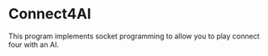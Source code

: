 # Connect4AI
This program implements socket programming to allow you to play connect four with an AI. 

